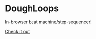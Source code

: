 # DoughLoops

In-browser beat machine/step-sequencer!

[Check it out](https://evanczako.github.io/DoughLoops2/)
